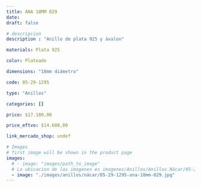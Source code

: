 ```yaml
---
title: ANA 18MM 029
date: 
draft: false

# descripcion
description : "Anillo de plata 925 y ávalon"

materials: Plata 925

color: Plateado

dimensions: "18mm diámetro"

code: 05-29-1295

type: "Anillos"

categories: []

price: $17.180,00

price_eftvo: $14.600,00

link_mercado_shop: undef

# Images
# first image will be shown in the product page
images:
  # - image: "images/path_to_image"
  # La ubicacion de las imagenes es imagenes/Anillos/Anillos.Nácar/05-29-1295-ana-18mm-029
  - image: "./images/anillos/nácar/05-29-1295-ana-18mm-029.jpg"
---
```

